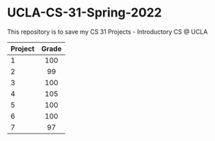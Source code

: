 # UCLA-CS-31-Spring-2022

This repository is to save my CS 31 Projects - Introductory CS @ UCLA

| Project | Grade         |
| ------- |:-------------:|
| 1       | 100           |
| 2       | 99            |
| 3       | 100           |
| 4       | 105           |
| 5       | 100           |
| 6       | 100           |
| 7       | 97            |
